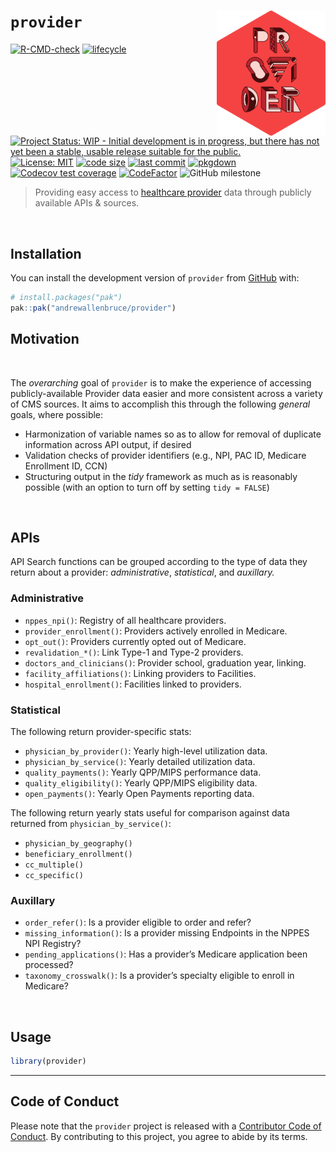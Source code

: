 
<!-- README.md is generated from README.Rmd. Please edit that file -->

# `provider` <img src="man/figures/logo.svg" align="right" height="200" />

<!-- badges: start -->

[![R-CMD-check](https://github.com/andrewallenbruce/provider/actions/workflows/R-CMD-check.yaml/badge.svg)](https://github.com/andrewallenbruce/provider/actions/workflows/R-CMD-check.yaml)
[![lifecycle](https://img.shields.io/badge/lifecycle-experimental-orange.svg)](https://lifecycle.r-lib.org/articles/stages.html#experimental)
[![Project Status: WIP - Initial development is in progress, but there
has not yet been a stable, usable release suitable for the
public.](https://www.repostatus.org/badges/latest/wip.svg)](https://www.repostatus.org/#wip)
[![License:
MIT](https://img.shields.io/badge/license-MIT-blue.svg)](https://choosealicense.com/licenses/mit/)
[![code
size](https://img.shields.io/github/languages/code-size/andrewallenbruce/provider.svg)](https://github.com/andrewallenbruce/provider)
[![last
commit](https://img.shields.io/github/last-commit/andrewallenbruce/provider.svg)](https://github.com/andrewallenbruce/provider/commits/main)
[![pkgdown](https://github.com/andrewallenbruce/provider/actions/workflows/pkgdown.yaml/badge.svg)](https://github.com/andrewallenbruce/provider/actions/workflows/pkgdown.yaml)
[![Codecov test
coverage](https://codecov.io/gh/andrewallenbruce/provider/branch/main/graph/badge.svg)](https://app.codecov.io/gh/andrewallenbruce/provider?branch=main)
[![CodeFactor](https://www.codefactor.io/repository/github/andrewallenbruce/provider/badge)](https://www.codefactor.io/repository/github/andrewallenbruce/provider)
![GitHub
milestone](https://img.shields.io/github/milestones/progress/andrewallenbruce/provider/1?color=white&logo=milestones)
<!-- badges: end -->

> Providing easy access to [healthcare
> provider](https://en.wikipedia.org/wiki/Health_care_provider) data
> through publicly available APIs & sources.

<br>

## Installation

You can install the development version of `provider` from
[GitHub](https://github.com/) with:

``` r
# install.packages("pak")
pak::pak("andrewallenbruce/provider")
```

## Motivation

<br>

The *overarching* goal of `provider` is to make the experience of
accessing publicly-available Provider data easier and more consistent
across a variety of CMS sources. It aims to accomplish this through the
following *general* goals, where possible:

- Harmonization of variable names so as to allow for removal of
  duplicate information across API output, if desired
- Validation checks of provider identifiers (e.g., NPI, PAC ID, Medicare
  Enrollment ID, CCN)
- Structuring output in the *tidy* framework as much as is reasonably
  possible (with an option to turn off by setting `tidy = FALSE`)

<br>

## APIs

API Search functions can be grouped according to the type of data they
return about a provider: *administrative*, *statistical*, and
*auxillary.*

### Administrative

- `nppes_npi()`: Registry of all healthcare providers.
- `provider_enrollment()`: Providers actively enrolled in Medicare.
- `opt_out()`: Providers currently opted out of Medicare.
- `revalidation_*()`: Link Type-1 and Type-2 providers.
- `doctors_and_clinicians()`: Provider school, graduation year, linking.
- `facility_affiliations()`: Linking providers to Facilities.
- `hospital_enrollment()`: Facilities linked to providers.

### Statistical

The following return provider-specific stats:

- `physician_by_provider()`: Yearly high-level utilization data.
- `physician_by_service()`: Yearly detailed utilization data.
- `quality_payments()`: Yearly QPP/MIPS performance data.
- `quality_eligibility()`: Yearly QPP/MIPS eligibility data.
- `open_payments()`: Yearly Open Payments reporting data.

The following return yearly stats useful for comparison against data
returned from `physician_by_service()`:

- `physician_by_geography()`
- `beneficiary_enrollment()`
- `cc_multiple()`
- `cc_specific()`

### Auxillary

- `order_refer()`: Is a provider eligible to order and refer?
- `missing_information()`: Is a provider missing Endpoints in the NPPES
  NPI Registry?
- `pending_applications()`: Has a provider’s Medicare application been
  processed?
- `taxonomy_crosswalk()`: Is a provider’s specialty eligible to enroll
  in Medicare?

<br>

## Usage

``` r
library(provider)
```

------------------------------------------------------------------------

## Code of Conduct

Please note that the `provider` project is released with a [Contributor
Code of
Conduct](https://andrewallenbruce.github.io/provider/CODE_OF_CONDUCT.html).
By contributing to this project, you agree to abide by its terms.
